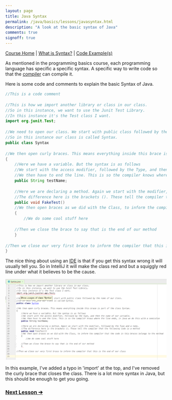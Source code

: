 ```yaml
---
layout: page
title: Java Syntax
permalink: /java/basics/lessons/javasyntax.html
description: "A look at the basic syntax of Java"
comments: true
signoff: true
---
```

[Course Home](../../course) \| [What is Syntax?](/programming/lessons/syntax) \| [Code Example(s)]()

As mentioned in the programming basics course, each programming language has specific a specific syntax. A specific way to write code so that the [compiler](/programming/lessons/compiler) can compile it.

Here is some code and comments to explain the basic Syntax of Java.

```java
//This is a code comment

//This is how we import another library or class in our class.
//So in this instance, we want to use the Junit Test Library.
//In this instance it's the Test class I want.
import org.junit.Test;

//We need to open our class. We start with public class followed by the name of our class.
//So in this instance our class is called Syntax.
public class Syntax

//We then open curly braces. This means everything inside this brace is part of the class Syntax.
{
    //Here we have a variable. But the syntax is as follows
    //We start with the access modifier, followed by the Type, and then the name of our variable.
    //We then have to end the line. This is so the compiler knows where the line ends, in Java we do this with a semicolon
    public String testName;

    //Here we are declaring a method. Again we start with the modifier, followed by the Type and a name.
    //The difference here is the brackets (). These tell the compiler that the following code is a method
    public void FakeTest()
    //We then open braces as we did with the Class, to inform the compiler that the code in this braces belongs to the method
    {
        //We do some cool stuff here

    //Then we close the brace to say that is the end of our method
    }

//Then we close our very first brace to inform the compiler that this is the end of our class
}

```

The nice thing about using an [IDE](/programming/lessons/ides) is that if you get this syntax wrong it will usually tell you. So in IntelliJ it will make the class red and but a squiggly red line under what it believes to be the cause.

![IntelliJ Syntax Errors](/images/course/intellijsyntaxerror.png)

In this example, I've added a typo in 'import' at the top, and I've removed the curly brace that closes the class.
There is a lot more syntax in Java, but this should be enough to get you going.

### [Next Lesson &#10132;](../lessons/usinglibraries)